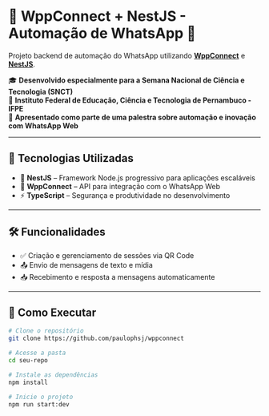 # 🤖 WppConnect + NestJS - Automação de WhatsApp 📲

Projeto backend de automação do WhatsApp utilizando **[WppConnect](https://github.com/wppconnect-team/wppconnect)** e **[NestJS](https://nestjs.com/)**.

🎓 **Desenvolvido especialmente para a Semana Nacional de Ciência e Tecnologia (SNCT)**  
📍 **Instituto Federal de Educação, Ciência e Tecnologia de Pernambuco - IFPE**  
🎤 **Apresentado como parte de uma palestra sobre automação e inovação com WhatsApp Web**

---

## 🚀 Tecnologias Utilizadas

- 🧠 **NestJS** – Framework Node.js progressivo para aplicações escaláveis
- 🔌 **WppConnect** – API para integração com o WhatsApp Web
- ⚡ **TypeScript** – Segurança e produtividade no desenvolvimento

---

## 🛠️ Funcionalidades

- ✅ Criação e gerenciamento de sessões via QR Code
- 📤 Envio de mensagens de texto e mídia
- 📥 Recebimento e resposta a mensagens automaticamente

---

## 🧪 Como Executar

```bash
# Clone o repositório
git clone https://github.com/paulophsj/wppconnect

# Acesse a pasta
cd seu-repo

# Instale as dependências
npm install

# Inicie o projeto
npm run start:dev

